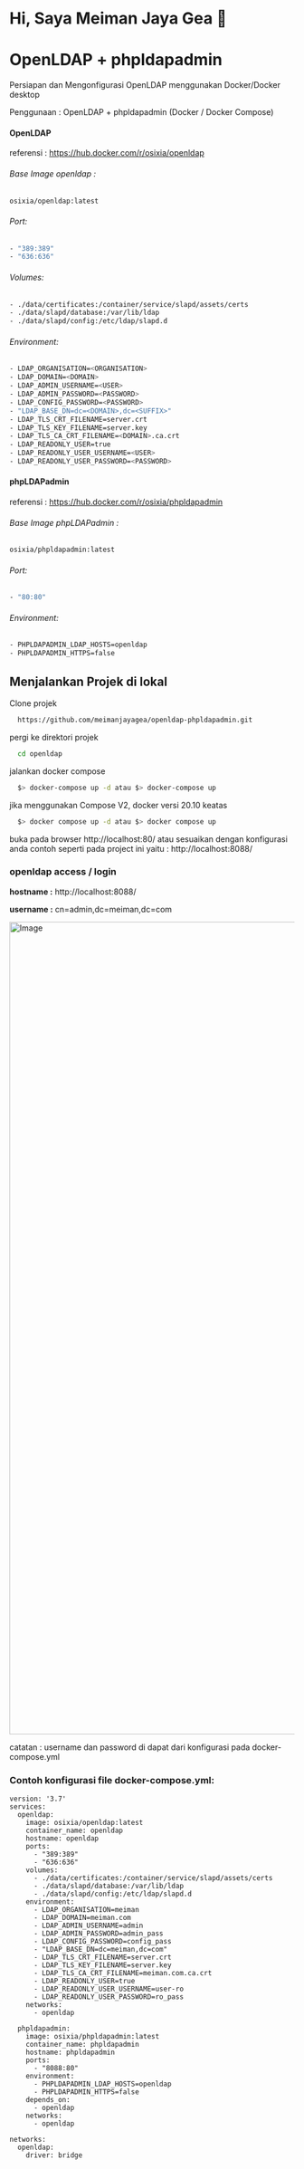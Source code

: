
# Hi, Saya Meiman Jaya Gea 👋

# OpenLDAP + phpldapadmin
Persiapan dan Mengonfigurasi OpenLDAP menggunakan Docker/Docker desktop

Penggunaan : OpenLDAP + phpldapadmin (Docker / Docker Compose)

#### OpenLDAP
referensi : https://hub.docker.com/r/osixia/openldap

###### Base Image openldap :

```bash
osixia/openldap:latest
```

###### Port:

```bash
- "389:389"
- "636:636"
```

###### Volumes:

```bash
- ./data/certificates:/container/service/slapd/assets/certs
- ./data/slapd/database:/var/lib/ldap
- ./data/slapd/config:/etc/ldap/slapd.d
```

###### Environment:

```bash
- LDAP_ORGANISATION=<ORGANISATION>
- LDAP_DOMAIN=<DOMAIN>
- LDAP_ADMIN_USERNAME=<USER>
- LDAP_ADMIN_PASSWORD=<PASSWORD>
- LDAP_CONFIG_PASSWORD=<PASSWORD>
- "LDAP_BASE_DN=dc=<DOMAIN>,dc=<SUFFIX>"
- LDAP_TLS_CRT_FILENAME=server.crt
- LDAP_TLS_KEY_FILENAME=server.key
- LDAP_TLS_CA_CRT_FILENAME=<DOMAIN>.ca.crt
- LDAP_READONLY_USER=true
- LDAP_READONLY_USER_USERNAME=<USER>
- LDAP_READONLY_USER_PASSWORD=<PASSWORD>
```


#### phpLDAPadmin
referensi : https://hub.docker.com/r/osixia/phpldapadmin

###### Base Image phpLDAPadmin :

```bash
osixia/phpldapadmin:latest
```

###### Port:

```bash
- "80:80"
```

###### Environment:

```bash
- PHPLDAPADMIN_LDAP_HOSTS=openldap
- PHPLDAPADMIN_HTTPS=false
```


## Menjalankan Projek di lokal

Clone projek 

```bash
  https://github.com/meimanjayagea/openldap-phpldapadmin.git
```

pergi ke direktori projek

```bash
  cd openldap
```

jalankan docker compose

```bash
  $> docker-compose up -d atau $> docker-compose up
```
jika menggunakan Compose V2, docker versi 20.10 keatas

```bash
  $> docker compose up -d atau $> docker compose up
```

buka pada browser http://localhost:80/ atau sesuaikan dengan konfigurasi anda contoh seperti pada project ini yaitu : http://localhost:8088/

### openldap access / login

**hostname :** http://localhost:8088/

**username :** cn=admin,dc=meiman,dc=com


<img width="1436" alt="Image" src="https://github.com/user-attachments/assets/a90e2665-09fe-4976-b4eb-17e786bd63c6" />

catatan :
username dan password di dapat dari konfigurasi pada docker-compose.yml

### Contoh konfigurasi file docker-compose.yml:
``` 
version: '3.7'
services:
  openldap:
    image: osixia/openldap:latest
    container_name: openldap
    hostname: openldap
    ports: 
      - "389:389"
      - "636:636"
    volumes:
      - ./data/certificates:/container/service/slapd/assets/certs
      - ./data/slapd/database:/var/lib/ldap
      - ./data/slapd/config:/etc/ldap/slapd.d
    environment: 
      - LDAP_ORGANISATION=meiman
      - LDAP_DOMAIN=meiman.com
      - LDAP_ADMIN_USERNAME=admin
      - LDAP_ADMIN_PASSWORD=admin_pass
      - LDAP_CONFIG_PASSWORD=config_pass
      - "LDAP_BASE_DN=dc=meiman,dc=com"
      - LDAP_TLS_CRT_FILENAME=server.crt
      - LDAP_TLS_KEY_FILENAME=server.key
      - LDAP_TLS_CA_CRT_FILENAME=meiman.com.ca.crt
      - LDAP_READONLY_USER=true
      - LDAP_READONLY_USER_USERNAME=user-ro
      - LDAP_READONLY_USER_PASSWORD=ro_pass
    networks:
      - openldap
  
  phpldapadmin:
    image: osixia/phpldapadmin:latest
    container_name: phpldapadmin
    hostname: phpldapadmin
    ports: 
      - "8088:80"
    environment: 
      - PHPLDAPADMIN_LDAP_HOSTS=openldap
      - PHPLDAPADMIN_HTTPS=false
    depends_on:
      - openldap
    networks:
      - openldap

networks:
  openldap:
    driver: bridge
```

